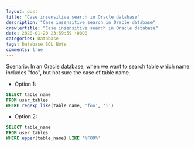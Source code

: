 ```yaml
---
layout: post
title: "Case insensitive search in Oracle database"
description: "Case insensitive search in Oracle database"
crawlertitle: "Case insensitive search in Oracle database"
date: 2020-01-20 23:59:59 +0800
categories: Database
tags: Database SQL Note
comments: true
---
```


Scenario: In an Oracle database, when we want to search table which name includes "foo",
but not sure the case of table name.

- Option 1:

```sql
SELECT table_name
FROM user_tables
WHERE regexp_like(table_name, 'foo', 'i')
```

- Option 2:

```sql
SELECT table_name
FROM user_tables
WHERE upper(table_name) LIKE '%FOO%'
```
